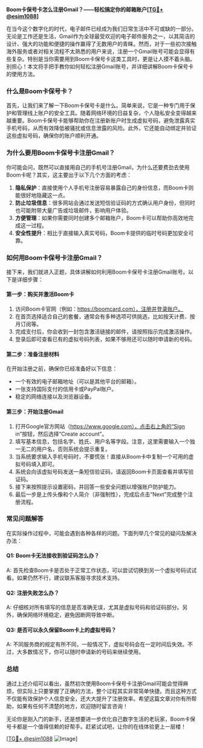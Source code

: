**Boom卡保号卡怎么注册Gmail？——轻松搞定你的邮箱账户[[TG💪+ @esim1088](https://t.me/s/esim1088)]**

在当今这个数字化的时代，电子邮件已经成为我们日常生活中不可或缺的一部分。无论是工作还是生活，Gmail作为全球最受欢迎的电子邮件服务之一，以其简洁的设计、强大的功能和便捷的操作赢得了无数用户的青睐。然而，对于一些初次接触海外服务或者对相关流程不太熟悉的用户来说，注册一个Gmail账号可能会显得有些复杂。特别是当你需要用到Boom卡保号卡这类工具时，更是让人摸不着头脑。别担心！本文将手把手教你如何轻松注册Gmail账号，并详细讲解Boom卡保号卡的使用方法。

### **什么是Boom卡保号卡？**
首先，让我们来了解一下Boom卡保号卡是什么。简单来说，它是一种专门用于保护和管理线上账户的安全工具。随着网络环境的日益复杂，个人隐私安全变得越来越重要。Boom卡保号卡能够帮助你在注册新账户时生成虚拟号码，避免泄露真实手机号码，从而有效降低被骚扰或信息泄露的风险。此外，它还能自动绑定并验证这些虚拟号码，确保你的账户顺利开通。

### **为什么要用Boom卡保号卡注册Gmail？**
你可能会问，既然可以直接用自己的手机号注册Gmail，为什么还要费劲去使用Boom卡呢？其实，这主要出于以下几个方面的考虑：
1. **隐私保护**：直接使用个人手机号注册容易暴露自己的身份信息，而Boom卡则能很好地隐藏这一点。
2. **防止垃圾信息**：很多网站会通过发送短信验证码的方式确认用户身份，但同时也可能附带大量广告或垃圾邮件，影响用户体验。
3. **方便管理**：如果你需要同时创建多个邮箱账户，Boom卡可以帮助你高效地完成这一过程。
4. **安全性提升**：相比于直接输入真实号码，Boom卡提供的临时号码更加安全可靠。

### **如何用Boom卡保号卡注册Gmail？**
接下来，我们就进入正题，具体讲解如何利用Boom卡保号卡注册Gmail账号。以下是详细步骤：

#### **第一步：购买并激活Boom卡**
1. 访问Boom卡官网（例如：https://boomcard.com），注册并登录账户。
2. 在首页选择适合自己的套餐，通常会有多种选项可供挑选，比如按天计费、按月订阅等。
3. 完成支付后，你会收到一封包含激活链接的邮件，请按照指示完成激活操作。
4. 登录后即可查看已有的虚拟号码列表，如果不够用还可以随时申请新的号码。

#### **第二步：准备注册材料**
在开始注册之前，确保你已经准备好以下信息：
- 一个有效的电子邮箱地址（可以是其他平台的邮箱）。
- 一张支持国际支付的信用卡或PayPal账户。
- 稳定的网络连接以及浏览器设备。

#### **第三步：开始注册Gmail**
1. 打开Google官方网站（https://www.google.com），点击右上角的“Sign in”按钮，然后选择“Create account”。
2. 填写基本信息，包括名字、姓氏、用户名等字段。注意，这里需要输入一个独一无二的用户名，否则系统会提示重复。
3. 当系统要求输入手机号码时，不要慌张！直接从Boom卡中复制一个可用的虚拟号码填入即可。
4. 系统会向该虚拟号码发送一条短信验证码，请返回Boom卡页面查看并填写验证码。
5. 接下来按照提示设置密码，并回答一些安全问题以增强账户防护能力。
6. 最后一步是上传头像和个人简介（非强制性），完成后点击“Next”完成整个注册流程。

### **常见问题解答**
在实际操作过程中，可能会遇到各种各样的问题。下面列举几个常见的疑问及解决办法：

#### **Q1: Boom卡无法接收到验证码怎么办？**
A: 首先检查Boom卡是否处于正常工作状态，可以尝试切换到另一个虚拟号码试试看。如果仍然不行，建议联系客服寻求技术支持。

#### **Q2: 注册失败怎么办？**
A: 仔细核对所有填写的信息是否准确无误，尤其是虚拟号码和验证码部分。另外，确保网络环境稳定，避免因断网导致中断。

#### **Q3: 是否可以永久保留Boom卡上的虚拟号码？**
A: 不同服务商的规定有所不同，一般情况下，虚拟号码会在一定时间后失效。不过，大多数情况下，你可以随时申请新的号码来继续使用。

### **总结**
通过上述介绍可以看出，虽然初次使用Boom卡保号卡注册Gmail可能会觉得麻烦，但实际上只要掌握了正确的方法，整个过程其实非常简单快捷。而且这种方式不仅能有效保护个人信息安全，还大大提升了注册效率。希望这篇文章对你有所帮助，如果有任何不清楚的地方，欢迎随时留言咨询！

无论你是刚入门的新手，还是想要进一步优化自己数字生活的老玩家，Boom卡保号卡都是一个值得信赖的好帮手。赶紧试试吧，让你的在线体验更上一层楼！

[[TG💪+ @esim1088](https://t.me/s/esim1088) ![Image](https://i.postimg.cc/4NQfJmqS/Snipaste-2025-05-13-00-14-12.png)]